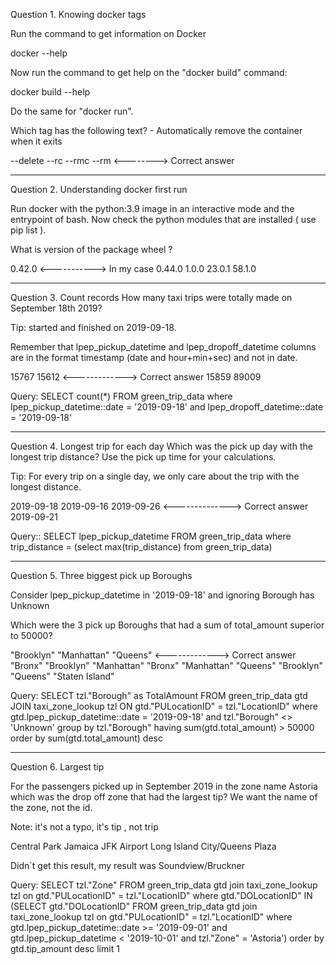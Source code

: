 Question 1. Knowing docker tags

Run the command to get information on Docker

docker --help

Now run the command to get help on the "docker build" command:

docker build --help

Do the same for "docker run".

Which tag has the following text? - Automatically remove the container when it exits

--delete
--rc
--rmc
--rm   <-------->  Correct answer

------------------------------------------------------------------------------------------

Question 2. Understanding docker first run

Run docker with the python:3.9 image in an interactive mode and the entrypoint of bash. Now check the python modules that are installed ( use pip list ).

What is version of the package wheel ?

0.42.0  <-----------> In my case 0.44.0
1.0.0
23.0.1
58.1.0

-------------------------------------------------------------------------------------------

Question 3. Count records
How many taxi trips were totally made on September 18th 2019?

Tip: started and finished on 2019-09-18.

Remember that lpep_pickup_datetime and lpep_dropoff_datetime columns are in the format timestamp (date and hour+min+sec) and not in date.

15767
15612 <-------------> Correct answer
15859
89009

Query:
        SELECT count(*) FROM green_trip_data where
            lpep_pickup_datetime::date = '2019-09-18' and
            lpep_dropoff_datetime::date = '2019-09-18'

-------------------------------------------------------------------------------------------

Question 4. Longest trip for each day
Which was the pick up day with the longest trip distance? Use the pick up time for your calculations.

Tip: For every trip on a single day, we only care about the trip with the longest distance.

2019-09-18
2019-09-16
2019-09-26 <--------------> Correct answer
2019-09-21

Query::
    SELECT lpep_pickup_datetime FROM green_trip_data 
    where trip_distance = (select max(trip_distance) from green_trip_data)

-------------------------------------------------------------------------------------------

Question 5. Three biggest pick up Boroughs

Consider lpep_pickup_datetime in '2019-09-18' and ignoring Borough has Unknown

Which were the 3 pick up Boroughs that had a sum of total_amount superior to 50000?

"Brooklyn" "Manhattan" "Queens" <-------------> Correct answer
"Bronx" "Brooklyn" "Manhattan"
"Bronx" "Manhattan" "Queens"
"Brooklyn" "Queens" "Staten Island"

Query:
    SELECT tzl."Borough" as TotalAmount FROM green_trip_data gtd
    JOIN taxi_zone_lookup tzl ON gtd."PULocationID" = tzl."LocationID"
    where gtd.lpep_pickup_datetime::date = '2019-09-18' and tzl."Borough" <> 'Unknown'
    group by tzl."Borough" 
    having sum(gtd.total_amount) > 50000
    order by sum(gtd.total_amount) desc

-------------------------------------------------------------------------------------------

Question 6. Largest tip

For the passengers picked up in September 2019 in the zone name Astoria which was the drop off zone that had the largest tip? We want the name of the zone, not the id.

Note: it's not a typo, it's tip , not trip

Central Park
Jamaica
JFK Airport
Long Island City/Queens Plaza

Didn`t get this result, my result was Soundview/Bruckner

Query: 
    SELECT tzl."Zone"
    FROM green_trip_data gtd
    join taxi_zone_lookup tzl on gtd."PULocationID" = tzl."LocationID"
    where gtd."DOLocationID" IN
        (SELECT gtd."DOLocationID"
        FROM green_trip_data gtd
        join taxi_zone_lookup tzl on gtd."PULocationID" = tzl."LocationID"
        where gtd.lpep_pickup_datetime::date >= '2019-09-01' and gtd.lpep_pickup_datetime < '2019-10-01' and tzl."Zone" = 'Astoria')
    order by gtd.tip_amount desc
    limit 1
